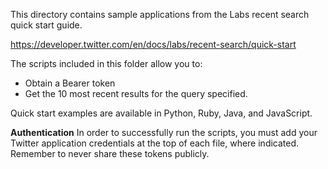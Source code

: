 This directory contains sample applications from the Labs recent search quick start guide. 

https://developer.twitter.com/en/docs/labs/recent-search/quick-start

The scripts included in this folder allow you to:
+ Obtain a Bearer token
+ Get the 10 most recent results for the query specified. 

Quick start examples are available in Python, Ruby, Java, and JavaScript. 

**Authentication**
In order to successfully run the scripts, you must add your Twitter application credentials at the top of each file, where indicated. Remember to never share these tokens publicly.
